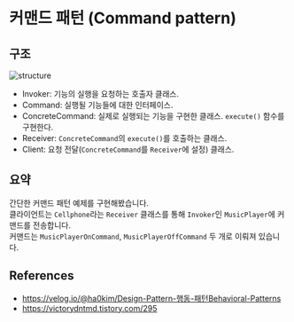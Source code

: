 # 커맨드 패턴 (Command pattern)

## 구조
<img src="https://user-images.githubusercontent.com/17774927/190856278-1474dcb4-b896-4d72-b50f-08712d9b0062.png" alt="structure">

* Invoker: 기능의 실행을 요청하는 호출자 클래스.
* Command: 실행될 기능들에 대한 인터페이스. 
* ConcreteCommand: 실제로 실행되는 기능을 구현한 클래스. `execute()` 함수를 구현한다.
* Receiver: `ConcreteCommand`의 `execute()`를 호출하는 클래스.
* Client: 요청 전달(`ConcreteCommand`를 `Receiver`에 설정) 클래스.

## 요약
간단한 커맨드 패턴 예제를 구현해봤습니다.<br>
클라이언트는 `Cellphone`라는 `Receiver` 클래스를 통해 `Invoker`인 `MusicPlayer`에 커맨드를 전송합니다.<br>
커맨드는 `MusicPlayerOnCommand`, `MusicPlayerOffCommand` 두 개로 이뤄져 있습니다.<br>


## References
- <a href="https://velog.io/@ha0kim/Design-Pattern-%ED%96%89%EB%8F%99-%ED%8C%A8%ED%84%B4Behavioral-Patterns#1-%EC%B1%85%EC%9E%84%EC%97%B0%EC%87%84-%ED%8C%A8%ED%84%B4chain-of-responsibility">https://velog.io/@ha0kim/Design-Pattern-행동-패턴Behavioral-Patterns</a>
- https://victorydntmd.tistory.com/295